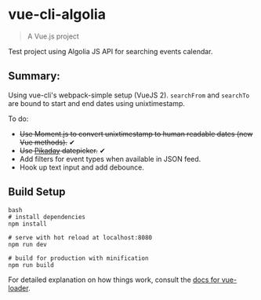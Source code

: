 # vue-cli-algolia

> A Vue.js project

Test project using Algolia JS API for searching events calendar.

## Summary:

Using vue-cli's webpack-simple setup (VueJS 2).
`searchFrom` and `searchTo` are bound to start and end dates using unixtimestamp.

To do:

- ~~Use Moment.js to convert unixtimestamp to human readable dates (new Vue methods).~~ ✔
- ~~Use [Pikaday](https://github.com/dbushell/Pikaday) datepicker.~~ ✔
- Add filters for event types when available in JSON feed.
- Hook up text input and add debounce.

## Build Setup

```
bash
# install dependencies
npm install

# serve with hot reload at localhost:8080
npm run dev

# build for production with minification
npm run build
```

For detailed explanation on how things work, consult the [docs for vue-loader](http://vuejs.github.io/vue-loader).
